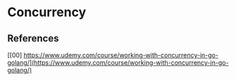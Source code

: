 # Concurrency

## References

[[00] https://www.udemy.com/course/working-with-concurrency-in-go-golang/](https://www.udemy.com/course/working-with-concurrency-in-go-golang/)